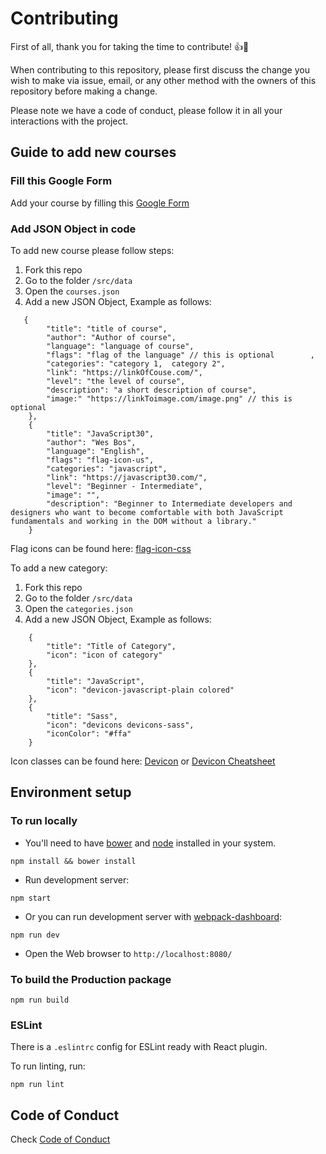 # Contributing

First of all, thank you for taking the time to contribute! :+1::tada:

When contributing to this repository, please first discuss the change you wish to make via issue,
email, or any other method with the owners of this repository before making a change.

Please note we have a code of conduct, please follow it in all your interactions with the project.

## Guide to add new courses

### Fill this Google Form

Add your course by filling this [Google Form](https://goo.gl/forms/S3AJKJlYPj9MqQj93)

### Add JSON Object in code

To add new course please follow steps:

1. Fork this repo
2. Go to the folder `/src/data`
3. Open the `courses.json`
4. Add a new JSON Object, Example as follows:

```
   {
        "title": "title of course",
        "author": "Author of course",
        "language": "language of course",
        "flags": "flag of the language" // this is optional        ,
        "categories": "category 1,  category 2",
        "link": "https://linkOfCouse.com/",
        "level": "the level of course",
        "description": "a short description of course",
        "image:" "https://linkToimage.com/image.png" // this is optional
    },
    {
        "title": "JavaScript30",
        "author": "Wes Bos",
        "language": "English",
        "flags": "flag-icon-us",
        "categories": "javascript",
        "link": "https://javascript30.com/",
        "level": "Beginner - Intermediate",
        "image": "",
        "description": "Beginner to Intermediate developers and designers who want to become comfortable with both JavaScript fundamentals and working in the DOM without a library."
    }
```

Flag icons can be found here: [flag-icon-css](https://github.com/lipis/flag-icon-css)

To add a new category:

1. Fork this repo
2. Go to the folder `/src/data`
3. Open the `categories.json`
4. Add a new JSON Object, Example as follows:

```
    {
        "title": "Title of Category",
        "icon": "icon of category"
    },
    {
        "title": "JavaScript",
        "icon": "devicon-javascript-plain colored"
    },
    {
        "title": "Sass",
        "icon": "devicons devicons-sass",
        "iconColor": "#ffa"
    }
```

Icon classes can be found here: [Devicon](http://konpa.github.io/devicon/) or [Devicon Cheatsheet](http://vorillaz.github.io/devicons/#/cheat)


## Environment setup

### To run locally

* You'll need to have [bower](https://bower.io/) and [node](https://nodejs.org/en/) installed in your system.

```
npm install && bower install
```

* Run development server:

```
npm start
```

* Or you can run development server with [webpack-dashboard](https://github.com/FormidableLabs/webpack-dashboard):

```
npm run dev
```

* Open the Web browser to `http://localhost:8080/`

### To build the Production package

```
npm run build
```

### ESLint
There is a `.eslintrc` config for ESLint ready with React plugin.

To run linting, run:

```
npm run lint
```

## Code of Conduct

Check [Code of Conduct](https://github.com/Leocardoso94/Free-Courses/blob/master/CODE_OF_CONDUCT.md)
